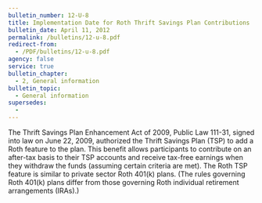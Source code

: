 ```yaml
---
bulletin_number: 12-U-8
title: Implementation Date for Roth Thrift Savings Plan Contributions
bulletin_date: April 11, 2012
permalink: /bulletins/12-u-8.pdf
redirect-from:
  - /PDF/bulletins/12-u-8.pdf
agency: false
service: true
bulletin_chapter:
  - 2, General information
bulletin_topic:
  - General information
supersedes:
  -
---
```


The Thrift Savings Plan Enhancement Act of 2009, Public Law 111-31, signed into law on
June 22, 2009, authorized the Thrift Savings Plan (TSP) to add a Roth feature to the plan.
This benefit allows participants to contribute on an after-tax basis to their TSP accounts and
receive tax-free earnings when they withdraw the funds (assuming certain criteria are met).
The Roth TSP feature is similar to private sector Roth 401(k) plans. (The rules governing Roth
401(k) plans differ from those governing Roth individual retirement arrangements (IRAs).)
